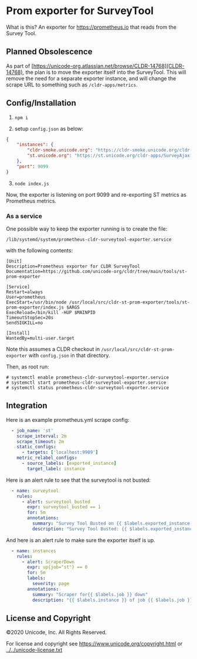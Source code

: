 # Prom exporter for SurveyTool

What is this? An exporter for <https://prometheus.io> that reads from the
Survey Tool.

## Planned Obsolescence

As part of [https://unicode-org.atlassian.net/browse/CLDR-14768](CLDR-14768),
the plan is to move the exporter itself into the SurveyTool.  This will remove the need for
a separate exporter instance, and will change the scrape URL to something such as
`/cldr-apps/metrics`.

## Config/Installation

1. `npm i`

2. setup `config.json` as below:

```json
{
    "instances": {
        "cldr-smoke.unicode.org": "https://cldr-smoke.unicode.org/cldr-apps/SurveyAjax?what=status",
        "st.unicode.org": "https://st.unicode.org/cldr-apps/SurveyAjax?what=status"
    },
    "port": 9099
}
```

3. `node index.js`

Now, the exporter is listening on port 9099 and re-exporting ST metrics as Prometheus metrics.

### As a service

One possible way to keep the exporter running is to create the file:

`/lib/systemd/system/prometheus-cldr-surveytool-exporter.service`

with the following contents:

```
[Unit]
Description=Prometheus exporter for CLDR SurveyTool
Documentation=https://github.com/unicode-org/cldr/tree/main/tools/st-prom-exporter

[Service]
Restart=always
User=prometheus
ExecStart=/usr/bin/node /usr/local/src/cldr-st-prom-exporter/tools/st-prom-exporter/index.js $ARGS
ExecReload=/bin/kill -HUP $MAINPID
TimeoutStopSec=20s
SendSIGKILL=no

[Install]
WantedBy=multi-user.target
```

Note this assumes a CLDR checkout in `/usr/local/src/cldr-st-prom-exporter` with `config.json` in that directory.

Then, as root run:

```shell
# systemctl enable prometheus-cldr-surveytool-exporter.service
# systemctl start prometheus-cldr-surveytool-exporter.service
# systemctl status prometheus-cldr-surveytool-exporter.service
```

## Integration

Here is an example prometheus.yml scrape config:

```yaml
  - job_name: 'st'
    scrape_interval: 2m
    scrape_timeout: 2m
    static_configs:
      - targets: ['localhost:9909']
    metric_relabel_configs:
      - source_labels: [exported_instance]
        target_label: instance
```

Here is an alert rule to see that the surveytool is not busted:

```yaml
  - name: surveytool
    rules:
      - alert: surveytool_busted
        expr: surveytool_busted == 1
        for: 5m
        annotations:
          summary: "Survey Tool Busted on {{ $labels.exported_instance }}"
          description: "Survey Tool Busted: {{ $labels.exported_instance }}, Err: {{ $labels.err}}"
```

And here is an alert rule to make sure the exporter itself is up.

```yaml
  - name: instances
    rules:
      - alert: ScraperDown
        expr: up{job="st"} == 0
        for: 5m
        labels:
          severity: page
        annotations:
          summary: "Scraper for{{ $labels.job }} down"
          description: "{{ $labels.instance }} of job {{ $labels.job }} has been down for more than 30 minutes."
```

## License and Copyright

©2020 Unicode, Inc. All Rights Reserved.

For license and copyright see
https://www.unicode.org/copyright.html
or [../../unicode-license.txt](../../unicode-license.txt)